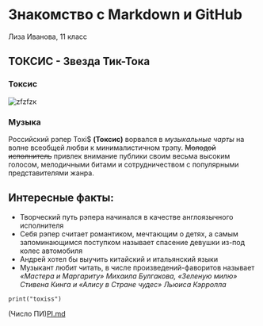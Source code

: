 # Знакомство с Markdown и GitHub
Лиза Иванова, 11 класс

## ТОКСИС - Звезда Тик-Тока
### Токсис

![zfzfzк](https://github.com/user-attachments/assets/8cc27335-80b7-4a68-90aa-0922878cdefd)


### Музыка
Российский рэпер Toxi$ **(Токсис)** ворвался в *музыкальные чарты* на волне всеобщей любви к минималистичном трэпу. ~~Молодой исполнитель~~ привлек внимание публики своим весьма высоким голосом, мелодичными битами и сотрудничеством с популярными представителями жанра.

## Интересные факты:
+ Творческий путь рэпера начинался в качестве англоязычного исполнителя
+ Себя рэпер считает романтиком, мечтающим о детях, а самым запоминающимся поступком называет спасение девушки из-под колес автомобиля
+ Андрей хотел бы выучить китайский и итальянский языки
+ Музыкант любит читать, в числе произведений-фаворитов называет *«Мастера и Маргариту» Михаила Булгакова, «Зеленую милю» Стивена Кинга и «Алису в Стране чудес» Льюиса Кэрролла*

` print("toxiss") `

(Число ПИ)[PI.md](https://github.com/FedorSmitt/Task1/blob/main/PI.md)
